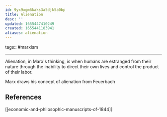```yaml
---
id: 9yx9xgm6kaks3a5djk5a0bp
title: Alienation
desc: ''
updated: 1655447410249
created: 1655441183941
aliases: alienation
---
```


tags:: #marxism

---

Alienation, in Marx's thinking, is when humans are estranged from their nature through the inability to direct their own lives and control the product of their labor.

Marx draws his concept of alienation from Feuerbach

## References
[[economic-and-philosophic-manuscripts-of-1844]]

